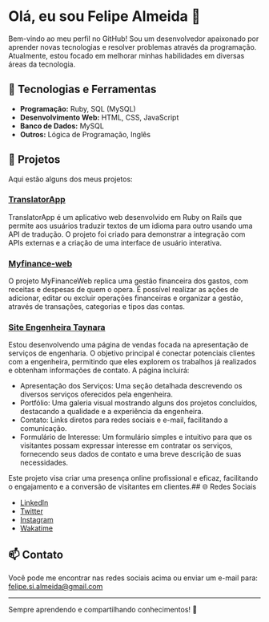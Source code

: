 # Olá, eu sou Felipe Almeida 👋

Bem-vindo ao meu perfil no GitHub! Sou um desenvolvedor apaixonado por aprender novas tecnologias e resolver problemas através da programação. Atualmente, estou focado em melhorar minhas habilidades em diversas áreas da tecnologia.

## 🚀 Tecnologias e Ferramentas

- **Programação:** Ruby, SQL (MySQL)
- **Desenvolvimento Web:** HTML, CSS, JavaScript
- **Banco de Dados:** MySQL
- **Outros:** Lógica de Programação, Inglês

## 📂 Projetos

Aqui estão alguns dos meus projetos:
### [TranslatorApp](https://github.com/felipealmeida92/TranslatorApp)
TranslatorApp é um aplicativo web desenvolvido em Ruby on Rails que permite aos usuários traduzir textos de um idioma para outro usando uma API de tradução. O projeto foi criado para demonstrar a integração com APIs externas e a criação de uma interface de usuário interativa.

### [Myfinance-web](https://github.com/felipealmeida92/myfinance-web-o4-dotnet)
O projeto MyFinanceWeb replica uma gestão financeira dos gastos, com receitas e despesas de quem o opera. É possível realizar as ações de adicionar, editar ou excluir operações financeiras e organizar a gestão, através de transações, categorias e tipos das contas.


### [Site Engenheira Taynara](https://github.com/felipealmeida92/taynara.eng)
Estou desenvolvendo uma página de vendas focada na apresentação de serviços de engenharia. O objetivo principal é conectar potenciais clientes com a engenheira, permitindo que eles explorem os trabalhos já realizados e obtenham informações de contato. A página incluirá:

- Apresentação dos Serviços: Uma seção detalhada descrevendo os diversos serviços oferecidos pela engenheira.
- Portfólio: Uma galeria visual mostrando alguns dos projetos concluídos, destacando a qualidade e a experiência da engenheira.
- Contato: Links diretos para redes sociais e e-mail, facilitando a comunicação.
- Formulário de Interesse: Um formulário simples e intuitivo para que os visitantes possam expressar interesse em contratar os serviços, fornecendo seus dados de contato e uma breve descrição de suas necessidades.

Este projeto visa criar uma presença online profissional e eficaz, facilitando o engajamento e a conversão de visitantes em clientes.## 🌐 Redes Sociais

- [LinkedIn](https://www.linkedin.com/in/felipe-almeida-2092a21b1/)
- [Twitter](https://x.com/felipesal0)
- [Instagram](https://www.instagram.com/felipesal)
- [Wakatime](https://wakatime.com/@felipesal)

## 📫 Contato

Você pode me encontrar nas redes sociais acima ou enviar um e-mail para: felipe.si.almeida@gmail.com

---

Sempre aprendendo e compartilhando conhecimentos! 🚀
